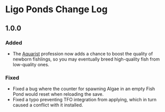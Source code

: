 ﻿# Ligo Ponds Change Log

## 1.0.0

### Added

* The [Aquarist](../Professions) profession now adds a chance to boost the quality of newborn fishlings, so you may eventually breed high-quality fish from low-quality ones.

### Fixed

* Fixed a bug where the counter for spawning Algae in an empty Fish Pond would reset when reloading the save.
* Fixed a typo preventing TFO integration from applying, which in turn caused a conflict with it installed.